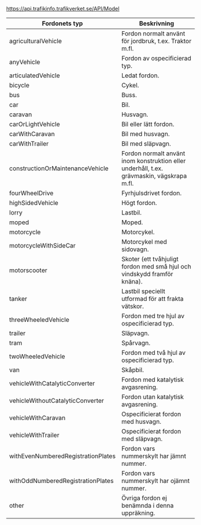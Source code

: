 https://api.trafikinfo.trafikverket.se/API/Model

Fordonets typ | Beskrivning
-------------- | -------------
agriculturalVehicle | Fordon normalt använt för jordbruk, t.ex. Traktor m.fl.
anyVehicle | Fordon av ospecificierad typ.
articulatedVehicle | Ledat fordon.
bicycle | Cykel.
bus | Buss.
car | Bil.
caravan | Husvagn.
carOrLightVehicle | Bil eller lätt fordon.
carWithCaravan | Bil med husvagn.
carWithTrailer | Bil med släpvagn.
constructionOrMaintenanceVehicle | Fordon normalt använt inom konstruktion eller underhåll, t.ex. grävmaskin, vägskrapa m.fl.
fourWheelDrive |Fyrhjulsdrivet fordon.
highSidedVehicle |	Högt fordon.
lorry | Lastbil.
moped | Moped.
motorcycle | Motorcykel.
motorcycleWithSideCar | Motorcykel med sidovagn.
motorscooter | Skoter (ett tvåhjuligt fordon med små hjul och vindskydd framför knäna).
tanker | Lastbil speciellt utformad för att frakta vätskor.
threeWheeledVehicle | Fordon med tre hjul av ospecificierad typ.
trailer | Släpvagn.
tram | Spårvagn.
twoWheeledVehicle | Fordon med två hjul av ospecificierad typ.
van | Skåpbil.
vehicleWithCatalyticConverter | Fordon med katalytisk avgasrening.
vehicleWithoutCatalyticConverter | Fordon utan katalytisk avgasrening.
vehicleWithCaravan | Ospecificierat fordon med husvagn.
vehicleWithTrailer | Ospecificierat fordon med släpvagn.
withEvenNumberedRegistrationPlates | Fordon vars nummerskylt har jämnt nummer.
withOddNumberedRegistrationPlates | Fordon vars nummerskylt har ojämnt nummer.
other | Övriga fordon ej benämnda i denna uppräkning.
